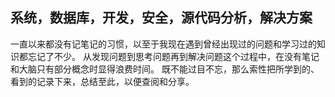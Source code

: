 ## 系统，数据库，开发，安全，源代码分析，解决方案


一直以来都没有记笔记的习惯，以至于我现在遇到曾经出现过的问题和学习过的知识都忘记了不少。
从发现问题到思考问题再到解决问题这个过程中，在没有笔记和大脑只有部分概念时显得浪费时间。
既不能过目不忘，那么索性把所学到的、看到的记录下来，总结至此，以便查阅和分享。
